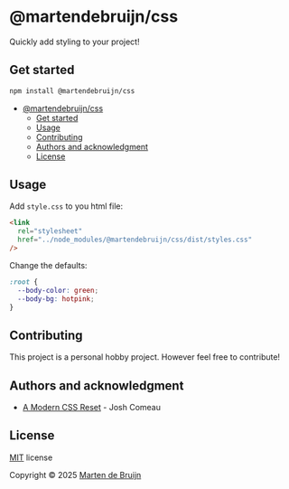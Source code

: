 # @martendebruijn/css

Quickly add styling to your project!

## Get started

```sh
npm install @martendebruijn/css
```

- [@martendebruijn/css](#martendebruijncss)
  - [Get started](#get-started)
  - [Usage](#usage)
  - [Contributing](#contributing)
  - [Authors and acknowledgment](#authors-and-acknowledgment)
  - [License](#license)

## Usage

Add `style.css` to you html file:

```html
<link
  rel="stylesheet"
  href="../node_modules/@martendebruijn/css/dist/styles.css"
/>
```

Change the defaults:

```css
:root {
  --body-color: green;
  --body-bg: hotpink;
}
```

## Contributing

This project is a personal hobby project. However feel free to contribute!

## Authors and acknowledgment

- [A Modern CSS Reset](https://www.joshwcomeau.com/css/custom-css-reset/) - Josh Comeau

## License

[MIT](./LICENSE) license

Copyright © 2025 [Marten de Bruijn](https://github.com/martendebruijn)
